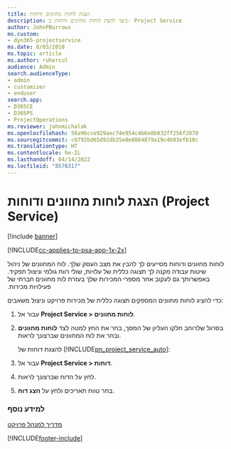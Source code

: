 ```yaml
---
title: הצגת לוחות מחוונים ודוחות
description: כיצד להציג לוחות מחוונים ודוחות ב- Project Service
author: JohnPBurrows
ms.custom:
- dyn365-projectservice
ms.date: 8/03/2018
ms.topic: article
ms.author: ruhercul
audience: Admin
search.audienceType:
- admin
- customizer
- enduser
search.app:
- D365CE
- D365PS
- ProjectOperations
ms.reviewer: johnmichalak
ms.openlocfilehash: 58a96cce929aec74e954c4b6e8b032ff256f2070
ms.sourcegitcommit: c0792bd65d92db25e0e8864879a19c4b93efb10c
ms.translationtype: HT
ms.contentlocale: he-IL
ms.lasthandoff: 04/14/2022
ms.locfileid: "8576317"
---
```

# <a name="view-dashboards-and-reports-project-service"></a>הצגת לוחות מחוונים ודוחות (Project Service)

[!include [banner](../includes/psa-now-project-operations.md)]

[!INCLUDE[cc-applies-to-psa-app-1x-2x](../includes/cc-applies-to-psa-app-1x-2x.md)]

לוחות מחוונים ודוחות מסייעים לך להבין את מצב העסק שלך. לוח המחוונים של ניהול שיטות עבודה מקנה לך תצוגה כללית של עלויות, שולי רווח גולמי וניצול תפקיד. באפשרותך גם לעקוב אחר מספרי המכירות שלך בעזרת ‏‫לוח מחוונים חברתי של פעילויות מכירות.  
  
 כדי להציג לוחות מחוונים המספקים תצוגה כללית של מכירות פרויקט וניצול משאבים:  
  
1. עבור אל **Project Service > לוחות מחוונים**.  
  
2. בסרגל שלרוחב חלקו העליון של המסך, בחר את החץ למטה לצד **לוחות מחוונים** ובחר את לוח המחוונים שברצונך לראות.  
  
   להצגת דוחות של [!INCLUDE[pn_project_service_auto](../includes/pn-project-service-auto.md)]:  
  
3. עבור אל **Project Service > דוחות**.  
  
4. לחץ על הדוח שברצונך לראות.  
  
5. בחר טווח תאריכים ולחץ על **הצג דוח**.  
  
### <a name="see-also"></a>למידע נוסף  
 [מדריך למנהל פרויקט](../psa/project-manager-guide.md)


[!INCLUDE[footer-include](../includes/footer-banner.md)]
